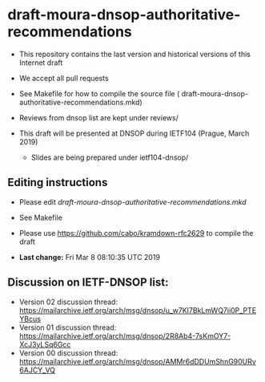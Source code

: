 # draft-moura-dnsop-authoritative-recommendations

   * This repository contains the last version and historical versions of this Internet draft
   * We accept all pull requests
   * See Makefile for how to compile the source file ( 	draft-moura-dnsop-authoritative-recommendations.mkd)
   * Reviews from dnsop list are kept under reviews/
   
   * This draft will be presented at DNSOP during IETF104 (Prague, March 2019)
      * Slides are being prepared under ietf104-dnsop/

## Editing instructions

   * Please edit *draft-moura-dnsop-authoritative-recommendations.mkd*
   * See Makefile 
   * Please use https://github.com/cabo/kramdown-rfc2629 to compile the draft


   
   *  **Last change:** Fri Mar  8 08:10:35 UTC 2019

## Discussion on IETF-DNSOP list:
   
   * Version 02 discussion thread: https://mailarchive.ietf.org/arch/msg/dnsop/u_w7KI7BkLmWQ7ii0P_PTEYBcus
   * Version 01 discussion thread: https://mailarchive.ietf.org/arch/msg/dnsop/2R8Ab4-7sKmOY7-XcJ3yLSq6Gcc
   * Version 00 discussion thread: https://mailarchive.ietf.org/arch/msg/dnsop/AMMr6dDDUmShnG90URv6AJCY_VQ
   
